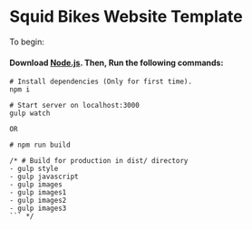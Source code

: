 # Squid Bikes Website Template

To begin: 
#### Download [Node.js](https://nodejs.org/en/). Then,  Run the following commands:

```
# Install dependencies (Only for first time).
npm i

# Start server on localhost:3000
gulp watch

OR

# npm run build

/* # Build for production in dist/ directory
- gulp style
- gulp javascript
- gulp images
- gulp images1
- gulp images2
- gulp images3
``` */
